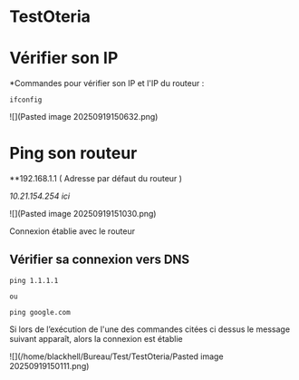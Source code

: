 # TestOteria

# Vérifier son IP

*Commandes pour vérifier son IP et l'IP du routeur  :

```terminal
ifconfig
```

![](Pasted image 20250919150632.png)

# Ping son routeur

**192.168.1.1 ( Adresse par défaut du routeur )

*10.21.154.254 ici*

![](Pasted image 20250919151030.png)

Connexion établie avec le routeur

## Vérifier sa connexion vers DNS 

```terminal
ping 1.1.1.1

ou 

ping google.com
```


Si lors de l’exécution de l'une des commandes citées ci dessus 
le message suivant apparaît, alors la connexion est établie

![](/home/blackhell/Bureau/Test/TestOteria/Pasted image 20250919150111.png)

